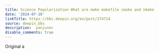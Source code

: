 ```yaml
---
title: Science Popularization What are make makefile cmake and nmake
date: '2024-07-10'
linkTitle: https://bbs.deepin.org/en/post/274714
source: deepin_bbs
description:  yanjuner 
disable_comments: true
---
```

Original a
